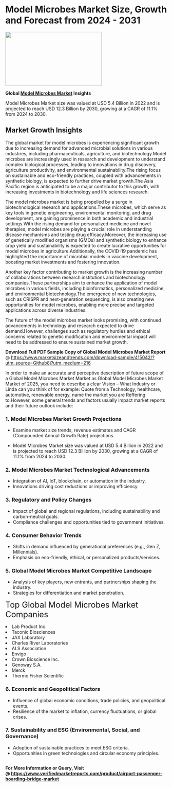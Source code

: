 <H1>Model Microbes Market Size, Growth and Forecast from 2024 - 2031</H1><img class="aligncenter size-medium wp-image-584254" src="https://thirdeyenews.in/wp-content/uploads/2024/09/Global-Market-Research-300x168.jpeg" alt="" width="300" height="168" /><p><strong>Global&nbsp;<a href="https://www.marketsizeandtrends.com/download-sample/415042/?utm_source=Github8j?utm_medium=216">Model Microbes Market</a> Insights</strong></p><p>Model Microbes Market size was valued at USD 5.4 Billion in 2022 and is projected to reach USD 12.3 Billion by 2030, growing at a CAGR of 11.1% from 2024 to 2030.</p><p><h2>Market Growth Insights</h2> <p>The global market for model microbes is experiencing significant growth due to increasing demand for advanced microbial solutions in various industries, including pharmaceuticals, agriculture, and biotechnology.Model microbes are increasingly used in research and development to understand complex biological processes, leading to innovations in drug discovery, agriculture productivity, and environmental sustainability.The rising focus on sustainable and eco-friendly practices, coupled with advancements in synthetic biology, is expected to further drive market growth.The Asia Pacific region is anticipated to be a major contributor to this growth, with increasing investments in biotechnology and life sciences research.</p> <p>The model microbes market is being propelled by a surge in biotechnological research and applications.These microbes, which serve as key tools in genetic engineering, environmental monitoring, and drug development, are gaining prominence in both academic and industrial settings.With the rising demand for personalized medicine and novel therapies, model microbes are playing a crucial role in understanding disease mechanisms and testing drug efficacy.Moreover, the increasing use of genetically modified organisms (GMOs) and synthetic biology to enhance crop yield and sustainability is expected to create lucrative opportunities for model microbes in agriculture.Additionally, the COVID-19 pandemic has highlighted the importance of microbial models in vaccine development, boosting market investments and fostering innovation.</p> <p>Another key factor contributing to market growth is the increasing number of collaborations between research institutions and biotechnology companies.These partnerships aim to enhance the application of model microbes in various fields, including bioinformatics, personalized medicine, and environmental biotechnology.The emergence of new technologies, such as CRISPR and next-generation sequencing, is also creating new opportunities for model microbes, enabling more precise and targeted applications across diverse industries.</p> <p>The future of the model microbes market looks promising, with continued advancements in technology and research expected to drive demand.However, challenges such as regulatory hurdles and ethical concerns related to genetic modification and environmental impact will need to be addressed to ensure sustained market growth.</p> <p><span class=""><strong>Download Full PDF Sample Copy of Global Model Microbes Market Report</strong> @ <a href="https://www.marketsizeandtrends.com/download-sample/415042/?utm_source=Github8j?utm_medium=216" target="_blank">https://www.marketsizeandtrends.com/download-sample/415042/?utm_source=Github8j?utm_medium=216</a></span></p><p>In order to make an accurate and perceptive description of future scope of a Global&nbsp;Model Microbes Market Market as Global&nbsp;Model Microbes Market Market of 2025, you need to describe a clear Vision &ndash; What Industry or Linda can you think of for example: Quote from a Technology, healthcare, automotive, renewable energy, name the market you are Reffering to.However, some general trends and factors usually impact market reports and their future outlook include:</p><h3>1.&nbsp;<strong>Model Microbes Market Growth Projections</strong></h3><ul><li>Examine market size trends, revenue estimates and CAGR (Compounded Annual Growth Rate) projections.</li><li><p>Model Microbes Market size was valued at USD 5.4 Billion in 2022 and is projected to reach USD 12.3 Billion by 2030, growing at a CAGR of 11.1% from 2024 to 2030.</p></li></ul><h3>2.&nbsp;<strong>Model Microbes Market Technological Advancements</strong></h3><ul><li>Integration of AI, IoT, blockchain, or automation in the industry.</li><li>Innovations driving cost reductions or improving efficiency.</li></ul><h3>3.&nbsp;<strong>Regulatory and Policy Changes</strong></h3><ul><li>Impact of global and regional regulations, including sustainability and carbon-neutral goals.</li><li>Compliance challenges and opportunities tied to government initiatives.</li></ul><h3>4.&nbsp;<strong>Consumer Behavior Trends</strong></h3><ul><li>Shifts in demand influenced by generational preferences (e.g., Gen Z, Millennials).</li><li>Emphasis on eco-friendly, ethical, or personalized products/services.</li></ul><h3>5.&nbsp;<strong>Global Model Microbes Market Competitive Landscape</strong></h3><ul><li>Analysis of key players, new entrants, and partnerships shaping the industry.</li><li>Strategies for differentiation and market penetration.</li></ul><p data-pm-slice="1 1 []"><span style="color: inherit; font-family: inherit; font-size: 25px;">Top Global Model Microbes Market Companies</span></p><div class="" data-test-id=""><p><li>Lab Product Inc.</li><li> Taconic Biosciences</li><li> JAX Laboratory</li><li> Charles River Laboratories</li><li> ALS Association</li><li> Envigo</li><li> Crown Bioscience Inc.</li><li> Genoway S.A.</li><li> Merck</li><li> Thermo Fisher Scientific</li></p></div><h3>6.&nbsp;<strong>Economic and Geopolitical Factors</strong></h3><ul><li>Influence of global economic conditions, trade policies, and geopolitical events.</li><li>Resilience of the market to inflation, currency fluctuations, or global crises.</li></ul><h3>7.&nbsp;<strong>Sustainability and ESG (Environmental, Social, and Governance)</strong></h3><ul><li>Adoption of sustainable practices to meet ESG criteria.</li><li>Opportunities in green technologies and circular economy principles.</li></ul><h2><strong style="font-size: 14px;">For More Information or Query, Visit @&nbsp;</strong><a style="background-color: #ffffff; font-size: 14px;" href="https://www.marketsizeandtrends.com/report/model-microbes-market/" target="_blank">https://www.verifiedmarketreports.com/product/airport-passenger-boarding-bridge-market</a></h2>